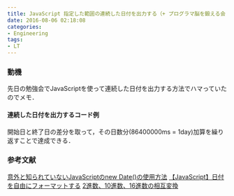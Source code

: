 ```yaml
---
title: JavaScript 指定した範囲の連続した日付を出力する（+ プログラマ脳を鍛える会 vol.2βの解答)
date: 2016-08-06 02:18:08
categories:
- Engineering
tags:
- LT
---
```


### 動機

先日の勉強会でJavaScriptを使って連続した日付を出力する方法でハマっていたのでメモ．

#### 連続した日付を出力するコード例

開始日と終了日の差分を取って，その日数分(86400000ms = 1day)加算を繰り返すことで達成できる．

### 参考文献
[意外と知られていないJavaScriptのnew Date()の使用方法](http://iwb.jp/javascript-new-date-gettime/)
[【JavaScript】日付を自由にフォーマットする](http://www.ilovex.co.jp/blog/system/distributionsystem/javascript-5.html)
[2進数、10進数、16進数の相互変換](http://yas-hummingbird.blogspot.jp/2009/08/21016.html)
